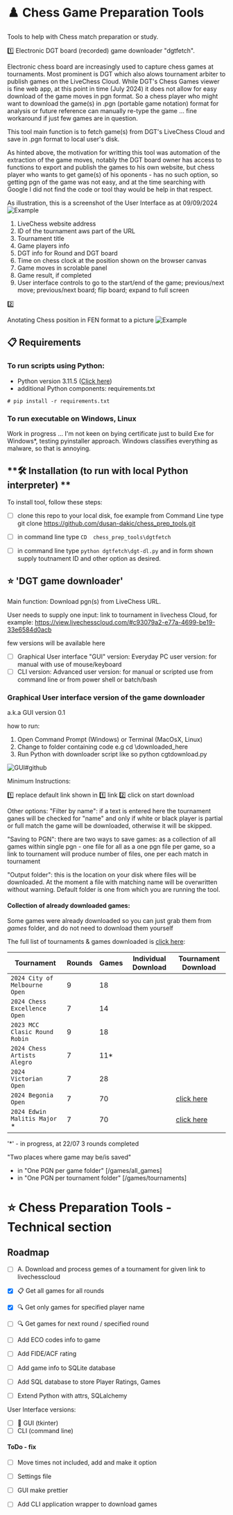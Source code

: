 
# :chess_pawn: Chess Game Preparation Tools 

Tools to help with Chess match preparation or study.

:one: 
Electronic DGT board (recorded) game downloader "dgtfetch". 

Electronic chess board are increasingly used to capture chess games at tournaments. Most prominent is DGT which also alows tournament arbiter to publish games on the LiveChess Cloud. 
While DGT's Chess Games viewer is fine web app, at this point in time (July 2024) it does not allow for easy download of the game moves in pgn format. So a chess player who might want to download the game(s) in .pgn (portable game notation) format for analysis or future reference can manually re-type the game ... fine workaround if just few games are in question. 

This tool main function is to fetch game(s) from DGT's LiveChess Cloud and save in .pgn format to local user's disk.

As hinted above, the motivation for writting this tool was automation of the extraction of the game moves, notably the DGT board owner has access to functions to export and publish the games to his own website, but chess player who wants to get game(s) of his oponents - has no such option, so getting pgn of the game was not easy, and at the time searching with Google I did not find the code or tool thay would be help in that respect. 

As illustration, this is a screenshot of the User Interface as at 09/09/2024 
![Example](https://github.com/dusan-dakic/chess_prep_tools/blob/main/doc/slivechesscluod-ui-illustration.png)

1. LiveChess website address 
2. ID of the tournament aws part of the URL 
3. Tournament title 
4. Game players info 
5. DGT info for Round and DGT board 
6. Time on chess clock at the position shown on the browser canvas 
7. Game moves in scrolable panel 
8. Game result, if completed 
9. User interface controls to go to the start/end of the game; previous/next move; previous/next board; flip board; expand to full screen




:two: 

Anotating Chess position in FEN format to a picture 
![Example](https://github.com/dusan-dakic/chess_prep_tools/blob/main/doc/scandi_output.png)



## **📋 Requirements**

### To run scripts using Python: 
- Python version 3.11.5 ([Click here](https://www.python.org/ftp/python/3.11.5/python-3.11.5-amd64.exe))
- additional Python components: requirements.txt

```
# pip install -r requirements.txt
```

### To run executable on Windows, Linux

Work in progress ... I'm not keen on bying certificate just to build Exe for Windows*, testing pyinstaller approach.
Windows classifies everything as malware, so that is annoying.  



## **🛠️ Installation (to run with local Python interpreter) **

To install tool, follow these steps:
- [ ] clone this repo to your local disk, foe example from Command Line type 
    git clone https://github.com/dusan-dakic/chess_prep_tools.git
- [ ] in command line type `CD  chess_prep_tools\dgtfetch`
- [ ] in command line type `python dgtfetch\dgt-dl.py` and in form shown supply toutnament ID and other option as desired.



## ⭐ 'DGT game downloader'

Main function: Download pgn(s) from LiveChess URL.

User needs to supply one input: link to tournament in livechess Cloud, for example:
https://view.livechesscloud.com/#c93079a2-e77a-4699-be19-33e6584d0acb   

few versions will be available here 
* [ ] Graphical User interface "GUI" version: Everyday PC user version: for manual with use of mouse/keyboard 
* [ ] CLI version: Advanced user version: for manual or scripted use from command line or from power shell or batch/bash 

### Graphical User interface version of the game downloader 

a.k.a GUI version 0.1

how to run:
1. Open Command Prompt (Windows) or Terminal (MacOsX, Linux)
2. Change to folder containing code e.g cd \downloaded_here 
3. Run Python with downloader script like so 
  python cgtdownload.py
  

<!-- [First GUI, very Spartan looking](./doc/downloader_v_0_1.png)-->

![GUI#github](https://github.com/dusan-dakic/chess_prep_tools/blob/main/doc/downloader_v_0_1.png)

Minimum Instructions: 

:one:   replace default link shown in :one: link 
:two:   click on start download 

Other options:
"Filter by name": if a text is entered here the tournament ganes will be checked for "name" and only if white or black player is partial or full match the game will be downloaded, otherwise it will be skipped.

"Saving to PGN": there are two ways to save games: 
  as a collection of all games within single pgn - one file for all 
  as a one pgn file per game, so a link to tournament will produce number of files, one per each match in tournament 
  
"Output folder": this is the location on your disk where files will be downloaded. At the moment a file with matching name will be overwritten without warning. Default folder is one from which you are running the tool.

#### Collection of already downloaded games:

Some games were already downloaded so you can just grab them from *games* folder, and do not need to download them yourself

The full list of tournaments & games downloaded is [click here](Tournament_games_download.md):

| Tournament                             | Rounds | Games | Individual Download | Tournament Download |                                     
| -------------------------------------- | -------| ----- | ------------------- | ------------------- |                                     
| `2024 City of Melbourne Open`          | 9      | 18    |                     |                     |                                     
| `2024 Chess Excellence Open`           | 7      | 14    |                     |                     |                                     
| `2023 MCC Clasic Round Robin`          | 9      | 18    |                     |                     |                                     
| `2024 Chess Artists Alegro`            | 7      | 11*   |                     |                     |                                     
| `2024 Victorian Open`                  | 7      | 28    |                     |                     |                                     
| `2024 Begonia Open`                    | 7      | 70    |                     | [click here](https://github.com/dusan-dakic/chess_prep_tools/blob/main/games/tournaments/Begonia%20Open%202024.pgn)|    
| `2024 Edwin Malitis Major`  *          | 7      | 70    |                     | [click here]()|    

'*' - in progress, at 22/07 3 rounds completed  

"Two places where game may be/is saved"
- in "One PGN per game folder" [/games/all_games]
- in "One PGN per tournament folder" [/games/tournaments]



 # ⭐ Chess Preparation Tools - Technical section   

## Roadmap

* [ ] A. Download and process gemes of a tournament for given link to livechesscloud 
*   [x] 📋 Get all games for all rounds
*   [x] 🔍 Get only games for specified player name
*   [ ] 🔍 Get games for next round / specified round
*   [ ] Add ECO codes info to game
*   [ ] Add FIDE/ACF rating
*   [ ] Add game info to SQLite database
*   [ ] Add SQL database to store Player Ratings, Games
*   [ ] Extend Python with attrs, SQLalchemy
   

User Interface versions:
* [ ] 🚀 GUI (tkinter)
* [ ] CLI (command line)

<!--
:white_check_mark:
:heavy_check_mark:
:x:
:negative_squared_cross_mark:
:a:
:nine:
:chess_pawn:
:chess_queen:
-->

#### ToDo - fix

*  [ ] Move times not included, add and make it option 
*  [ ] Settings file 
*  [ ] GUI make prettier 
*  [ ] Add CLI application wrapper to download games  
  

<!--
### Notes

https://www.markdownguide.org/basic-syntax/
-->
